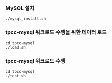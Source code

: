 ### MySQL 설치
```
./mysql_install.sh
```

### tpcc-mysql 워크로드 수행을 위한 데이터 로드
```
cd tpcc-mysql
./load.sh
```

### tpcc-mysql 워크로드 수행
```
cd tpcc-mysql
./test.sh
```